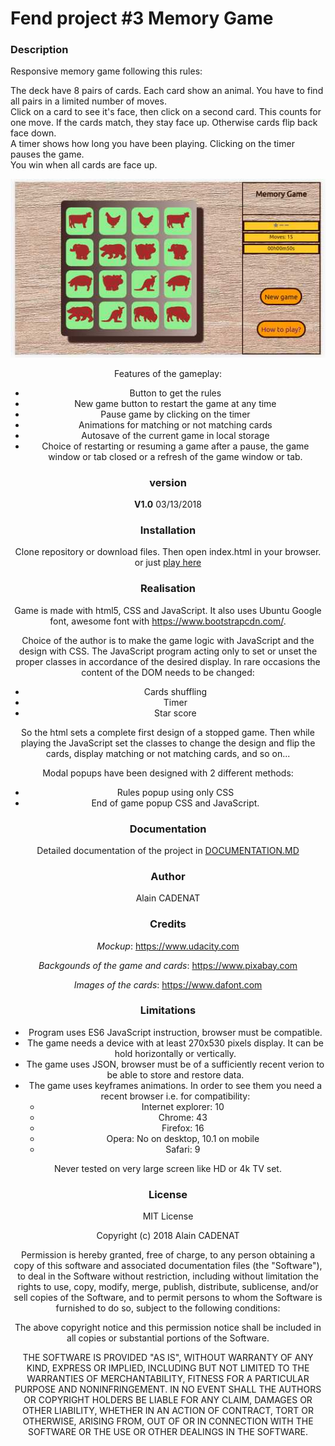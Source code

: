 # Fend project #3 Memory Game #
### Description ###
Responsive memory game following this rules:

The deck have 8 pairs of cards. Each card show an animal.
You have to find all pairs in a limited number of moves.  
Click on a card to see it's face, then click on a second card.
This counts for one move. If the cards match, they stay face
up. Otherwise cards flip back face down.  
A timer shows how long you have been playing. Clicking on the
timer pauses the game.  
You win when all cards are face up.  
<center><img src="docs/img/landscape.jpg">


Features of the gameplay:
* Button to get the rules
* New game button to restart the game at any time
* Pause game by clicking on the timer
* Animations for matching or not matching cards
* Autosave of the current game in local storage
* Choice of restarting or resuming a game after a pause, the game window or tab closed or a refresh of the game window or tab.

### version
__V1.0__ 03/13/2018
### Installation ###
Clone repository or download files. Then open index.html in your browser. or just <a href="https://alain91530.github.io/projects/memory/index.html">play here</a>

### Realisation ###
Game is made with html5, CSS and JavaScript. It also uses Ubuntu Google font, awesome font with https://www.bootstrapcdn.com/.

Choice of the author is to make the game logic with JavaScript and the design with CSS. The JavaScript program acting only to set or unset the proper classes in accordance of the desired display. In rare occasions the content of the DOM needs to be changed:
* Cards shuffling
* Timer
* Star score

So the html sets a complete first design of a stopped game. Then while playing the JavaScript set the classes to change the design and flip the cards, display  matching or not matching cards, and so on...

Modal popups have been designed with 2 different methods:
* Rules popup using only CSS
* End of game popup CSS and JavaScript.

### Documentation ###
Detailed documentation of the project in <a href="https://github.com/Alain91530/memory/blob/master/docs/DOCUMENTATION.md">DOCUMENTATION.MD</a>

### Author ###
Alain CADENAT

### Credits ###
_Mockup_: https://www.udacity.com

_Backgounds of the game and cards_: https://www.pixabay.com

_Images of the cards_: https://www.dafont.com

### Limitations ###

- Program uses ES6 JavaScript instruction, browser must be compatible.
- The game needs a device with at least 270x530 pixels display. It can be hold horizontally or vertically.  
- The game uses JSON, browser must be of a sufficiently recent verion to be able to store and restore data.   
- The game uses keyframes animations. In order to see them you need a recent browser i.e. for compatibility:
  * Internet explorer: 10
  * Chrome: 43
  * Firefox: 16
  * Opera: No on desktop, 10.1 on mobile
  * Safari: 9

Never tested on very large screen like HD or 4k TV set.
### License
MIT License

Copyright (c) 2018 Alain CADENAT

Permission is hereby granted, free of charge, to any person obtaining a copy
of this software and associated documentation files (the "Software"), to deal
in the Software without restriction, including without limitation the rights
to use, copy, modify, merge, publish, distribute, sublicense, and/or sell
copies of the Software, and to permit persons to whom the Software is
furnished to do so, subject to the following conditions:

The above copyright notice and this permission notice shall be included in all
copies or substantial portions of the Software.

THE SOFTWARE IS PROVIDED "AS IS", WITHOUT WARRANTY OF ANY KIND, EXPRESS OR
IMPLIED, INCLUDING BUT NOT LIMITED TO THE WARRANTIES OF MERCHANTABILITY,
FITNESS FOR A PARTICULAR PURPOSE AND NONINFRINGEMENT. IN NO EVENT SHALL THE
AUTHORS OR COPYRIGHT HOLDERS BE LIABLE FOR ANY CLAIM, DAMAGES OR OTHER
LIABILITY, WHETHER IN AN ACTION OF CONTRACT, TORT OR OTHERWISE, ARISING FROM,
OUT OF OR IN CONNECTION WITH THE SOFTWARE OR THE USE OR OTHER DEALINGS IN THE
SOFTWARE.
